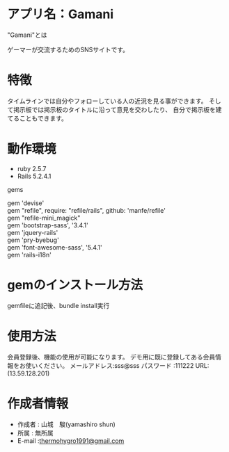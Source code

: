 アプリ名：Gamani 
====
"Gamani"とは

ゲーマーが交流するためのSNSサイトです。

 
# 特徴
 
タイムラインでは自分やフォローしている人の近況を見る事ができます。
そして掲示板では掲示板のタイトルに沿って意見を交わしたり、
自分で掲示板を建てることもできます。
 
# 動作環境
 
* ruby 2.5.7
* Rails 5.2.4.1

gems

gem 'devise'<br>
gem "refile", require: "refile/rails", github: 'manfe/refile'<br>
gem "refile-mini_magick"<br>
gem 'bootstrap-sass', '3.4.1'<br>
gem 'jquery-rails'<br>
gem 'pry-byebug'<br>
gem 'font-awesome-sass', '5.4.1'<br>
gem 'rails-i18n'<br>
 
# gemのインストール方法

gemfileに追記後、bundle install実行

# 使用方法
 
会員登録後、機能の使用が可能になります。
デモ用に既に登録してある会員情報をお使いください。
メールアドレス:sss@sss
パスワード :111222
URL:(13.59.128.201)
 
# 作成者情報
 
* 作成者 : 山城　駿(yamashiro shun)
* 所属   : 無所属
* E-mail :thermohygro1991@gmail.com
 
